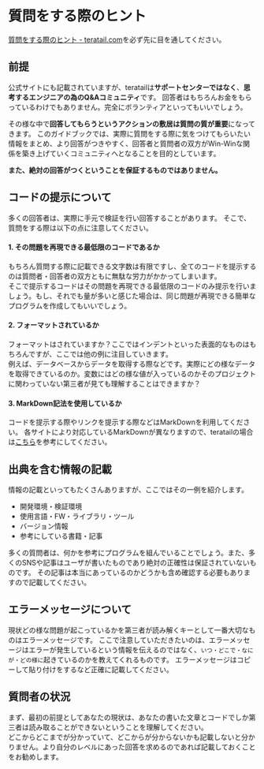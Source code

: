 # 質問をする際のヒント

[質問をする際のヒント - teratail.com](https://teratail.com/help/question-tips)を必ず先に目を通してください。

## 前提

公式サイトにも記載されていますが、teratailは**サポートセンターではなく**、**思考するエンジニアの為のQ&Aコミュニティ**です。 回答者はもちろんお金をもらっているわけでもありません。完全にボランティアといってもいいでしょう。

その様な中で**回答してもらうというアクションの敷居は質問の質が重要**になってきます。
このガイドブックでは、実際に質問をする際に気をつけてもらいたい情報をまとめ、より回答がつきやすく、回答者と質問者の双方がWin-Winな関係を築き上げていくコミュニティへとなることを目的としています。

**また、絶対の回答がつくということを保証するものではありません。**

## コードの提示について

多くの回答者は、実際に手元で検証を行い回答することがあります。 そこで、質問をする際は以下の点に注意してください。

#### 1. その問題を再現できる最低限のコードであるか

もちろん質問する際に記載できる文字数は有限ですし、全てのコードを提示するのは質問者・回答者の双方ともに無駄な労力がかかってしまいます。<br />
そこで提示するコードはその問題を再現できる最低限のコードのみ提示を行いましょう。もし、それでも量が多いと感じた場合は、同じ問題が再現できる簡単なプログラムを作成してもいいでしょう。

#### 2. フォーマットされているか

フォーマットはされていますか？ここではインデントといった表面的なものはもちろんですが、ここでは他の例に注目していきます。<br />
例えば、データベースからデータを取得する際などです。実際にどの様なデータを取得できているのか。変数にはどの様な値が入っているのかそのプロジェクトに関わっていない第三者が見ても理解することはできますか？

#### 3. MarkDown記法を使用しているか

コードを提示する際やリンクを提示する際などはMarkDownを利用してください。
各サイトにより対応しているMarkDownが異なりますので、teratailの場合は[こちら](https://teratail.com/help#about-markdown)を参考にしてください。

## 出典を含む情報の記載

情報の記載といってもたくさんありますが、ここではその一例を紹介します。
- 開発環境・検証環境
- 使用言語・FW・ライブラリ・ツール
- バージョン情報
- 参考にしている書籍・記事

多くの質問者は、何かを参考にプログラムを組んでいることでしょう。また、多くのSNSや記事はユーザが書いたものであり絶対の正確性は保証されていないものです。
その記事は本当にあっているのかどうかも含め確認する必要もありますので記載してください。

## エラーメッセージについて

現状どの様な問題が起こっているかを第三者が読み解くキーとして一番大切なものはエラーメッセージです。
ここで注意していただきたいのは、エラーメッセージはエラーが発生しているという情報を伝えるのではなく、`いつ・どこで・なにが・どの様に`起きているのかを教えてくれるものです。
エラーメッセージはコピーして貼り付けをするなど正確に記載してください。

## 質問者の状況

まず、最初の前提としてあなたの現状は、あなたの書いた文章とコードでしか第三者は読み取ることができないということを理解してください。<br />
どこからどこまでが分かっていて、どこからが分からないかも記載しないと分かりません。より自分のレベルにあった回答を求めるのであれば記載しておくことをお勧めします。
